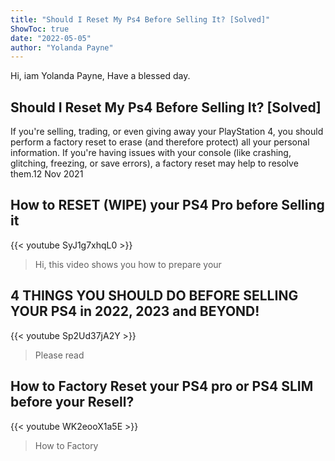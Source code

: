 ```yaml
---
title: "Should I Reset My Ps4 Before Selling It? [Solved]"
ShowToc: true 
date: "2022-05-05"
author: "Yolanda Payne" 
---
```


Hi, iam Yolanda Payne, Have a blessed day.
## Should I Reset My Ps4 Before Selling It? [Solved]
If you're selling, trading, or even giving away your PlayStation 4, you should perform a factory reset to erase (and therefore protect) all your personal information. If you're having issues with your console (like crashing, glitching, freezing, or save errors), a factory reset may help to resolve them.12 Nov 2021

## How to RESET (WIPE) your PS4 Pro before Selling it
{{< youtube SyJ1g7xhqL0 >}}
>Hi, this video shows you how to prepare your 

## 4 THINGS YOU SHOULD DO BEFORE SELLING YOUR PS4 in 2022, 2023 and BEYOND!
{{< youtube Sp2Ud37jA2Y >}}
>Please read 

## How to Factory Reset your  PS4 pro or PS4 SLIM before your Resell?
{{< youtube WK2eooX1a5E >}}
>How to Factory 

